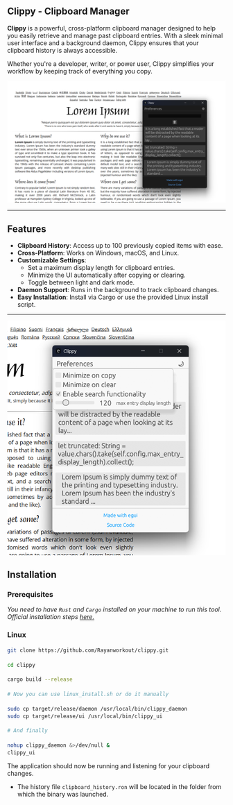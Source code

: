 ## Clippy - Clipboard Manager

**Clippy** is a powerful, cross-platform clipboard manager designed to help you easily retrieve and manage past clipboard entries. With a sleek minimal user interface and a background daemon, Clippy ensures that your clipboard history is always accessible.

Whether you're a developer, writer, or power user, Clippy simplifies your workflow by keeping track of everything you copy.

![Clippy Screenshot](./screenshot.png)

---

## Features

- **Clipboard History**: Access up to 100 previously copied items with ease.
- **Cross-Platform**: Works on Windows, macOS, and Linux.
- **Customizable Settings**:
  - Set a maximum display length for clipboard entries.
  - Minimize the UI automatically after copying or clearing.
  - Toggle between light and dark mode.
- **Daemon Support**: Runs in the background to track clipboard changes.
- **Easy Installation**: Install via Cargo or use the provided Linux install script.

---

![Clippy Screenshot 2](./screenshot2.png)

## Installation

### Prerequisites

_You need to have `Rust` and `Cargo` installed on your machine to run this tool. Official installation steps [here.](https://www.rust-lang.org/tools/install)_

### Linux

```bash
git clone https://github.com/Rayanworkout/clippy.git

cd clippy

cargo build --release

# Now you can use linux_install.sh or do it manually

sudo cp target/release/daemon /usr/local/bin/clippy_daemon
sudo cp target/release/ui /usr/local/bin/clippy_ui

# And finally

nohup clippy_daemon &>/dev/null &
clippy_ui
```

The application should now be running and listening for your clipboard changes.

- The history file `clipboard_history.ron` will be located in the folder from which the binary was launched.